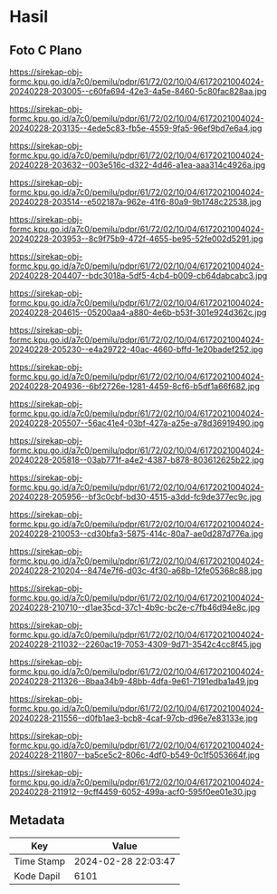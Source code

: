 # Hasil

## Foto C Plano

https://sirekap-obj-formc.kpu.go.id/a7c0/pemilu/pdpr/61/72/02/10/04/6172021004024-20240228-203005--c60fa694-42e3-4a5e-8460-5c80fac828aa.jpg

https://sirekap-obj-formc.kpu.go.id/a7c0/pemilu/pdpr/61/72/02/10/04/6172021004024-20240228-203135--4ede5c83-fb5e-4559-9fa5-96ef9bd7e6a4.jpg

https://sirekap-obj-formc.kpu.go.id/a7c0/pemilu/pdpr/61/72/02/10/04/6172021004024-20240228-203632--003e516c-d322-4d46-a1ea-aaa314c4926a.jpg

https://sirekap-obj-formc.kpu.go.id/a7c0/pemilu/pdpr/61/72/02/10/04/6172021004024-20240228-203514--e502187a-962e-41f6-80a9-9b1748c22538.jpg

https://sirekap-obj-formc.kpu.go.id/a7c0/pemilu/pdpr/61/72/02/10/04/6172021004024-20240228-203953--8c9f75b9-472f-4655-be95-52fe002d5291.jpg

https://sirekap-obj-formc.kpu.go.id/a7c0/pemilu/pdpr/61/72/02/10/04/6172021004024-20240228-204407--bdc3018a-5df5-4cb4-b009-cb64dabcabc3.jpg

https://sirekap-obj-formc.kpu.go.id/a7c0/pemilu/pdpr/61/72/02/10/04/6172021004024-20240228-204615--05200aa4-a880-4e6b-b53f-301e924d362c.jpg

https://sirekap-obj-formc.kpu.go.id/a7c0/pemilu/pdpr/61/72/02/10/04/6172021004024-20240228-205230--e4a29722-40ac-4660-bffd-1e20badef252.jpg

https://sirekap-obj-formc.kpu.go.id/a7c0/pemilu/pdpr/61/72/02/10/04/6172021004024-20240228-204936--6bf2726e-1281-4459-8cf6-b5df1a66f682.jpg

https://sirekap-obj-formc.kpu.go.id/a7c0/pemilu/pdpr/61/72/02/10/04/6172021004024-20240228-205507--56ac41e4-03bf-427a-a25e-a78d36919490.jpg

https://sirekap-obj-formc.kpu.go.id/a7c0/pemilu/pdpr/61/72/02/10/04/6172021004024-20240228-205818--03ab771f-a4e2-4387-b878-803612625b22.jpg

https://sirekap-obj-formc.kpu.go.id/a7c0/pemilu/pdpr/61/72/02/10/04/6172021004024-20240228-205956--bf3c0cbf-bd30-4515-a3dd-fc9de377ec9c.jpg

https://sirekap-obj-formc.kpu.go.id/a7c0/pemilu/pdpr/61/72/02/10/04/6172021004024-20240228-210053--cd30bfa3-5875-414c-80a7-ae0d287d776a.jpg

https://sirekap-obj-formc.kpu.go.id/a7c0/pemilu/pdpr/61/72/02/10/04/6172021004024-20240228-210204--8474e7f6-d03c-4f30-a68b-12fe05368c88.jpg

https://sirekap-obj-formc.kpu.go.id/a7c0/pemilu/pdpr/61/72/02/10/04/6172021004024-20240228-210710--d1ae35cd-37c1-4b9c-bc2e-c7fb46d94e8c.jpg

https://sirekap-obj-formc.kpu.go.id/a7c0/pemilu/pdpr/61/72/02/10/04/6172021004024-20240228-211032--2260ac19-7053-4309-9d71-3542c4cc8f45.jpg

https://sirekap-obj-formc.kpu.go.id/a7c0/pemilu/pdpr/61/72/02/10/04/6172021004024-20240228-211326--8baa34b9-48bb-4dfa-9e61-7191edba1a49.jpg

https://sirekap-obj-formc.kpu.go.id/a7c0/pemilu/pdpr/61/72/02/10/04/6172021004024-20240228-211556--d0fb1ae3-bcb8-4caf-97cb-d96e7e83133e.jpg

https://sirekap-obj-formc.kpu.go.id/a7c0/pemilu/pdpr/61/72/02/10/04/6172021004024-20240228-211807--ba5ce5c2-806c-4df0-b549-0c1f5053664f.jpg

https://sirekap-obj-formc.kpu.go.id/a7c0/pemilu/pdpr/61/72/02/10/04/6172021004024-20240228-211912--9cff4459-6052-499a-acf0-595f0ee01e30.jpg


## Metadata

| Key        | Value               |
| ---------- | ------------------- |
| Time Stamp | 2024-02-28 22:03:47 |
| Kode Dapil | 6101                |



